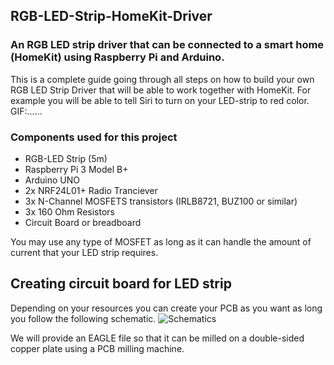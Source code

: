 ## RGB-LED-Strip-HomeKit-Driver
### An RGB LED strip driver that can be connected to a smart home (HomeKit) using Raspberry Pi and Arduino. 

This is a complete guide going through all steps on how to build your own RGB LED Strip Driver that will be able to work together with HomeKit. For example you will be able to tell Siri to turn on your LED-strip to red color. GIF:......

### Components used for this project
- RGB-LED Strip (5m)
- Raspberry Pi 3 Model B+
- Arduino UNO
- 2x NRF24L01+ Radio Tranciever
- 3x N-Channel MOSFETS transistors (IRLB8721, BUZ100 or similar)
- 3x 160 Ohm Resistors
- Circuit Board or breadboard

You may use any type of MOSFET as long as it can handle the amount of current that your LED strip requires.

## Creating circuit board for LED strip
Depending on your resources you can create your PCB as you want as long you follow the following schematic.
![Schematics]({{site.baseurl}}//schematics-image.png)

We will provide an EAGLE file so that it can be milled on a double-sided copper plate using a PCB milling machine.
